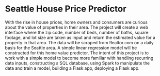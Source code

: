 # Seattle House Price Predictor 

With the rise in house prices, home owners and consumers are curious about the value of properties in their area. The project will create a web interface where the zip code, number of beds, number of baths, square footage, and lot size are taken as input and return the estimated value for a property in that area.  The data will be scraped from Realtor.com on a daily basis for the Seattle area. A simple linear regression model will be constructed for this home value predictor. The intent of this project is to work with a simple model to become more familiar with handling recurring data inputs, constructing a SQL database, using Spark to manipulate the data and train a model, building a Flask app, deploying a Flask app.
